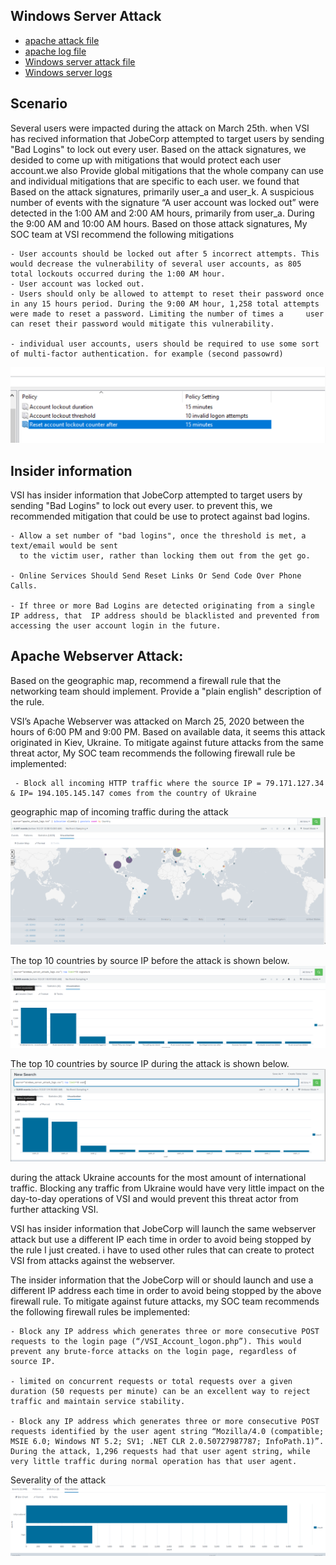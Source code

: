 ##  Windows Server Attack

- [apache attack file](apache_attack_logs)
- [apache log file](apache_logs)
- [Windows server attack file](windows_server_attack_logs)
- [Windows server logs](windows_server_logs)

## Scenario

Several users were impacted during the attack on March 25th. when VSI has recived information that JobeCorp attempted to target users by sending "Bad Logins" to lock out every user.
Based on the attack signatures, we desided to come up with mitigations that would protect each user account.we also  Provide global mitigations that the whole company can use and individual mitigations that are specific to each user. we found that Based on the attack signatures, primarily user_a and user_k. A suspicious number of events with the signature “A user account was locked out” were detected in the 1:00 AM and 2:00 AM hours, primarily from user_a. During the 9:00 AM and 10:00 AM hours.
Based on those attack signatures, My SOC team at VSI recommend the following mitigations
    
    - User accounts should be locked out after 5 incorrect attempts. This would decrease the vulnerability of several user accounts, as 805 total lockouts occurred during the 1:00 AM hour.
    - User account was locked out.
    - Users should only be allowed to attempt to reset their password once in any 15 hours period. During the 9:00 AM hour, 1,258 total attempts were made to reset a password. Limiting the number of times a     user can reset their password would mitigate this vulnerability.

    - individual user accounts, users should be required to use some sort of multi-factor authentication. for example (second passowrd)

![acount lock out policy](./Images/snap-1.PNG)


## Insider information

VSI has insider information that JobeCorp attempted to target users by sending "Bad Logins" to lock out every user.
to prevent this, we recommended mitigation that could be use to protect against bad logins.
    
    - Allow a set number of "bad logins", once the threshold is met, a text/email would be sent
      to the victim user, rather than locking them out from the get go.
    
    - Online Services Should Send Reset Links Or Send Code Over Phone Calls.
    
    - If three or more Bad Logins are detected originating from a single IP address, that  IP address should be blacklisted and prevented from accessing the user account login in the future.


## Apache Webserver Attack:

Based on the geographic map, recommend a firewall rule that the networking team should implement.
Provide a "plain english" description of the rule.
    
VSI’s Apache Webserver was attacked on March 25, 2020 between the hours of 6:00 PM and 9:00 PM. Based on available data, it seems this attack originated in Kiev, Ukraine. To mitigate against future attacks from the same threat actor, My SOC team recommends the following firewall rule be implemented:
    
     - Block all incoming HTTP traffic where the source IP = 79.171.127.34 & IP= 194.105.145.147 comes from the country of Ukraine

geographic map of incoming traffic during the attack
![Geogrphic map](./Images/snap-2.PNG)

The top 10 countries by source IP before the attack is shown below. 
![acount lock out policy](./Images/snap-3.PNG)

The top 10 countries by source IP during the attack is shown below. 
![acount lock out policy](./Images/snap-4.PNG)

during the attack Ukraine accounts for the most amount of international traffic. Blocking any traffic from Ukraine would have very little impact on the day-to-day operations of VSI and would prevent this threat actor from further attacking VSI.



VSI has insider information that JobeCorp will launch the same webserver attack but use a different IP each time in order to avoid being stopped by the rule I just created.
i have to used other rules that can  create to protect VSI from attacks against the webserver.

The insider information that the JobeCorp will or should launch and use a different IP address each time in order to avoid being stopped by the above firewall rule. To mitigate against future attacks, my SOC team recommends the following firewall rules be implemented:

    - Block any IP address which generates three or more consecutive POST requests to the login page (“/VSI_Account_logon.php”). This would prevent any brute-force attacks on the login page, regardless of source IP.
    
    - limited on concurrent requests or total requests over a given duration (50 requests per minute) can be an excellent way to reject traffic and maintain service stability.

    - Block any IP address which generates three or more consecutive POST requests identified by the user agent string “Mozilla/4.0 (compatible; MSIE 6.0; Windows NT 5.2; SV1; .NET CLR 2.0.50727987787; InfoPath.1)”. During the attack, 1,296 requests had that user agent string, while very little traffic during normal operation has that user agent.

Severality of the attack
![severality of the attack](./Images/snap-5.PNG)